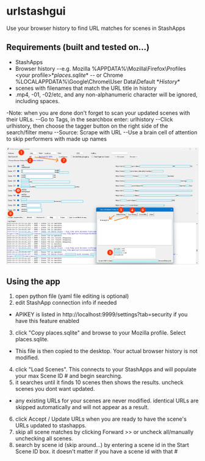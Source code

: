 # urlstashgui
Use your browser history to find URL matches for scenes in StashApps
## Requirements (built and tested on...)
- StashApps
- Browser history
  --e.g. Mozilla %APPDATA%\Mozilla\Firefox\Profiles \<your profile>\**places.sqlite**
  -- or Chrome %LOCALAPPDATA%\Google\Chrome\User Data\Default \**History**
- scenes with filenames that match the URL title in history
 - .mp4, -01, -02/etc, and any non-alphanumeric character will be ignored, including spaces.

-Note: when you are done don't forget to scan your updated scenes with their URLs.
 --Go to Tags, in the searchbox enter: urlhistory
 --Click urlhistory, then choose the tagger button on the right side of the search/filter menu
 --Source: Scrape with URL
 --Use a brain cell of attention to skip performers with made up names
 
![Alternative text](how_to_basics1.jpg)

## Using the app
1. open python file (yaml file editing is optional)
2. edit StashApp connection info if needed
  - APIKEY is listed in http://localhost:9999/settings?tab=security if you have this feature enabled
3. click "Copy places.sqlite" and browse to your Mozilla profile. Select places.sqlite.
  - This file is then copied to the desktop. Your actual browser history is not modified.
4. click "Load Scenes". This connects to your StashApps and will populate your max Scene ID # and begin searching.
5. it searches until it finds 10 scenes then shows the results. uncheck scenes you dont want updated. 
  - any existing URLs for your scenes are never modified. identical URLs are skipped automatically and will not appear as a result.
6. click Accept / Update URLs when you are ready to have the scene's URLs updated to stashapps.
7. skip all scene matches by clicking Forward >> or uncheck all/manually unchecking all scenes.
8. search by scene id (skip around...) by entering a scene id in the Start Scene ID box. it doesn't matter if you have a scene id with that #
